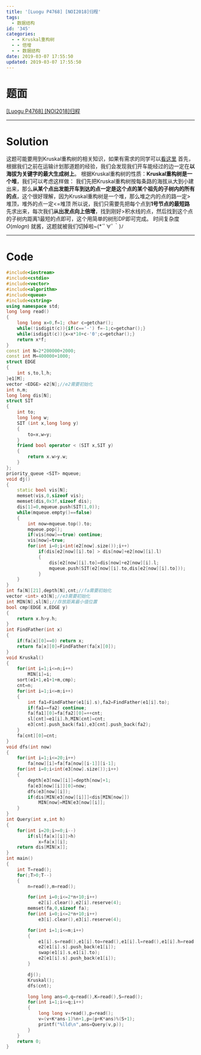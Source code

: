 ```yaml
---
title: '[Luogu P4768] [NOI2018]归程'
tags:
  - 数据结构
id: '345'
categories:
  - - Kruskal重构树
  - - 倍增
  - - 数据结构
date: 2019-03-07 17:55:50
updated: 2019-03-07 17:55:50
---
```


# 题面

[\[Luogu P4768\] \[NOI2018\]归程](https://www.luogu.org/problemnew/show/P4768)

* * *

# Solution

这题可能要用到Kruskal重构树的相关知识，如果有需求的同学可以[看这里](https://www.goldenpotato.cn/%E5%AD%A6%E4%B9%A0%E7%AC%94%E8%AE%B0/kruskal%E9%87%8D%E6%9E%84%E6%A0%91%E5%AD%A6%E4%B9%A0%E7%AC%94%E8%AE%B0/) 首先，根据我们之前在运输计划那道题的经验，我们会发现我们开车能经过的边一定在**以海拔为关键字的最大生成树上**。 根据Kruskal重构树的性质：**Kruskal重构树是一个堆**，我们可以考虑这样做： 我们先把Kruskal重构树按每条路的海拔从大到小建出来，那么**从某个点出发能开车到达的点一定是这个点的某个祖先的子树内的所有的点**，这个很好理解，因为Kruskal重构树是一个堆，那么堆之内的点的路一定>堆顶，堆外的点一定<=堆顶 所以说，我们只需要先把每个点到**1号节点的最短路**先求出来，每次我们**从出发点向上倍增**，找到刚好>积水线的点，然后找到这个点的子树内距离1最短的点即可，这个用简单的树形DP即可完成。 时间复杂度$O(mlogn)$ 就酱，这题就被我们切掉啦~(\*´ﾟ∀ﾟ｀)ﾉ

* * *

# Code

```cpp
#include<iostream>
#include<cstdio>
#include<vector>
#include<algorithm>
#include<queue>
#include<cstring>
using namespace std;
long long read()
{
    long long x=0,f=1; char c=getchar();
    while(!isdigit(c)){if(c=='-') f=-1;c=getchar();}
    while(isdigit(c)){x=x*10+c-'0';c=getchar();}
    return x*f;
}
const int N=2*200000+2000;
const int M=400000+1000;
struct EDGE
{
    int s,to,l,h;
}e1[M];
vector <EDGE> e2[N];//e2需要初始化
int n,m;
long long dis[N];
struct SIT
{
    int to;
    long long w;
    SIT (int x,long long y)
    {
        to=x,w=y;
    }
    friend bool operator < (SIT x,SIT y)
    {
        return x.w>y.w;
    }
};
priority_queue <SIT> mqueue;
void dj()
{
    static bool vis[N];
    memset(vis,0,sizeof vis);
    memset(dis,0x3f,sizeof dis);
    dis[1]=0,mqueue.push(SIT(1,0));
    while(mqueue.empty()==false)
    {
        int now=mqueue.top().to;
        mqueue.pop();
        if(vis[now]==true) continue;
        vis[now]=true;
        for(int i=0;i<int(e2[now].size());i++)
            if(dis[e2[now][i].to] > dis[now]+e2[now][i].l)
            {
                dis[e2[now][i].to]=dis[now]+e2[now][i].l;
                mqueue.push(SIT(e2[now][i].to,dis[e2[now][i].to]));
            }
    }
}
int fa[N][21],depth[N],cnt;//fa需要初始化
vector <int> e3[N];//e3需要初始化
int MIN[N],sl[N];//存放距离最小值位置
bool cmp(EDGE x,EDGE y)
{
    return x.h>y.h;
}
int FindFather(int x)
{
    if(fa[x][0]==0) return x;
    return fa[x][0]=FindFather(fa[x][0]);
}
void Kruskal()
{
    for(int i=1;i<=n;i++)
        MIN[i]=i;
    sort(e1+1,e1+1+m,cmp);
    cnt=n;
    for(int i=1;i<=m;i++)
    {
        int fa1=FindFather(e1[i].s),fa2=FindFather(e1[i].to);
        if(fa1==fa2) continue;
        fa[fa1][0]=fa[fa2][0]=++cnt;
        sl[cnt]=e1[i].h,MIN[cnt]=cnt;
        e3[cnt].push_back(fa1),e3[cnt].push_back(fa2);
    }
    fa[cnt][0]=cnt;
}
void dfs(int now)
{
    for(int i=1;i<=20;i++)
        fa[now][i]=fa[fa[now][i-1]][i-1];
    for(int i=0;i<int(e3[now].size());i++)
    {
        depth[e3[now][i]]=depth[now]+1;
        fa[e3[now][i]][0]=now;
        dfs(e3[now][i]);
        if(dis[MIN[e3[now][i]]]<dis[MIN[now]])
            MIN[now]=MIN[e3[now][i]];
    }
}
int Query(int x,int h)
{
    for(int i=20;i>=0;i--)
        if(sl[fa[x][i]]>h)
            x=fa[x][i];
    return dis[MIN[x]];
}
int main()
{
    int T=read();
    for(;T>0;T--)
    {
        n=read(),m=read();

        for(int i=0;i<=2*n+10;i++)
            e2[i].clear(),e2[i].reserve(4);
        memset(fa,0,sizeof fa);
        for(int i=0;i<=2*n+10;i++)
            e3[i].clear(),e3[i].reserve(4);

        for(int i=1;i<=m;i++)
        {
            e1[i].s=read(),e1[i].to=read(),e1[i].l=read(),e1[i].h=read();
            e2[e1[i].s].push_back(e1[i]);
            swap(e1[i].s,e1[i].to);
            e2[e1[i].s].push_back(e1[i]);
        }

        dj();
        Kruskal();
        dfs(cnt);

        long long ans=0,q=read(),K=read(),S=read();
        for(int i=1;i<=q;i++)
        {
            long long v=read(),p=read();
            v=(v+K*ans-1)%n+1,p=(p+K*ans)%(S+1);
            printf("%lld\n",ans=Query(v,p));
        }
    }
    return 0;
}

```